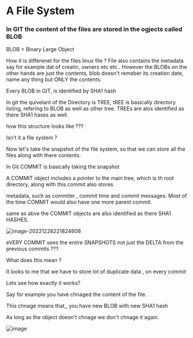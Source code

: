



# **A File System**





### **In GIT the content of the files are stored in the ogjects called BLOB**

BLOB = Binary Large Object

How it is differenet for the files linux file ?
File also contains the metadata say for example dat of creatin, owners etc etc.. However the BLOBs on the other hands are just the contents, blob doesn't remeber its creation date, name  any thing but ONLY the contents.

Every BLOB in GIT, is identified by SHA1 hash



In git the quivelant of the Directory is TREE, tREE is basically directory listing, refering to BLOB as well as other tree. TREEs are alos identified as there SHA1 hases as well.






how this structure looks like ???



Isn't it a file system ?



Now let's take the snapshot of the file system, so that we can store all the files along with there contents.

In Git COMMIT is basically taking the snapshot

A COMMIT object includes a pointer to the  main tree, which is th root directory, along with this commit also stores 

metadata, such as commiter , commit time  and commit messages. Most of the time COMMIT would also have one more parent commit.

same as abve the COMMIT objects are also identified as there SHA1 HASHES.





![image-20221228221824608](C:\Users\rahul\AppData\Roaming\Typora\typora-user-images\image-20221228221824608.png)



eVERY COMMIT  sees the entire SNAPSHOTS not just the DELTA from the previous commits ???

What does this mean ?

It looks to me that we have to store lot of duplicate data , on every commit

Lets see how exactly it works?

Say for example you have chnaged the content of the file.







This chnage means that,, you have new BLOB with new SHA1 hash





As  long as the object  doesn't chnage we don't chnage it again.




![image](https://user-images.githubusercontent.com/53135263/212541434-0c407a28-d0ae-4f82-bddb-048b8062ccd1.png)



